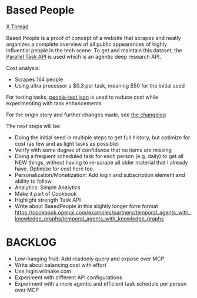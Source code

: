 # Based People

[X Thread](https://x.com/janwilmake/status/1956061673833300443)

Based People is a proof of concept of a website that scrapes and neatly organizes a complete overview of all public appearances of highly influential people in the tech scene. To get and maintain this dataset, the [Parallel Task API](https://docs.parallel.ai/task-api/task-quickstart) is used which is an agentic deep research API.

Cost analysis:

- Scrapes 164 people
- Using ultra processor a $0.3 per task, meaning $50 for the initial seed

For testing tasks, [people-test.json](people-test.json) is used to reduce cost while experimenting with task enhancements.

For the origin story and further changes made, see [the changelog](CHANGELOG.md)

The next steps will be:

- Doing the initial seed in multiple steps to get full history, but optimize for cost (as few and as light tasks as possible)
- Verify with some degree of confidence that no items are missing
- Doing a frequent scheduled task for each person (e.g. daily) to get all NEW things, without having to re-scrape all older material that I already have. Optimize for cost here too.
- Personalization/Monetization: Add login and subscription element and ability to follow
- Analytics: Simple Analytics
- Make it part of Cookbook
- Highlight strength Task API
- Write about BasedPeople in this slightly longer form format https://cookbook.openai.com/examples/partners/temporal_agents_with_knowledge_graphs/temporal_agents_with_knowledge_graphs

# BACKLOG

- Low-hanging fruit: Add readonly query and expose over MCP
- Write about balancing cost with effort
- Use login.wilmake.com
- Experiment with different API configurations
- Experiment with a more agentic and efficient task schedule per person over MCP
